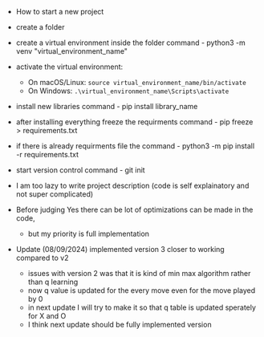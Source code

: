 - How to start a new project 
 - create a folder 
 - create a virtual environment inside the folder command - python3 -m venv "virtual_environment_name"
 - activate the virtual environment:
    - On macOS/Linux: `source virtual_environment_name/bin/activate`
    - On Windows: `.\virtual_environment_name\Scripts\activate`
 - install new libraries command - pip install library_name
 - after installing everything freeze the requirments command - pip freeze > requirements.txt
 - if there is already requirments file the command - python3 -m pip install -r requirements.txt
 - start version control command - git init

 - I am too lazy to write project description (code is self explainatory and not super complicated)
 - Before judging Yes there can be lot of optimizations can be made in the code, 
   - but my priority is full  implementation

 - Update (08/09/2024) implemented version 3 closer to working compared to v2
   - issues with version 2 was that it is kind of min max algorithm rather than q learning
   - now q value is updated for the every move even for the move played by 0
   - in next update I will try to make it so that q table is updated sperately for X and O 
   - I think next update should be fully implemented version 
 